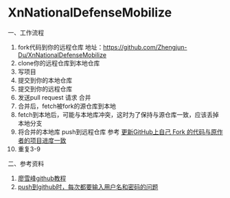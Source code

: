 # XnNationalDefenseMobilize

一、工作流程  
1. fork代码到你的远程仓库   地址：https://github.com/Zhengjun-Du/XnNationalDefenseMobilize   
2. clone你的远程仓库到本地仓库  
3. 写项目  
4. 提交到你的本地仓库  
5. 提交到你的远程仓库  
6. 发送pull request 请求 合并  
7. 合并后，fetch被fork的源仓库到本地  
8. fetch到本地后，可能与本地库冲突，这时为了保持与源仓库一致，应该丢掉本地分支  
9. 将合并的本地库 push到远程仓库  参考 <a href="http://blog.csdn.net/peterwanghao/article/details/49762479">更新GitHub上自己 Fork 的代码与原作者的项目进度一致</a>    
10. 重复3-9  

二、参考资料
1. <a href="http://www.liaoxuefeng.com/wiki/0013739516305929606dd18361248578c67b8067c8c017b000/">廖雪峰github教程</a>    
2. <a href="http://blog.csdn.net/yuquan0821/article/details/8210944">push到github时，每次都要输入用户名和密码的问题</a>

